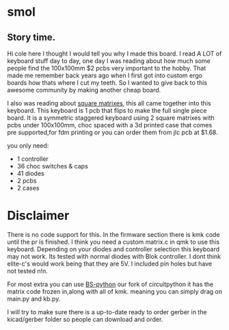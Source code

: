 # smol

## Story time.

Hi cole here I thought I would tell you why I made this board.
I read A LOT of keyboard stuff day to day, one day I was reading about how much some people find the 100x100mm $2 pcbs very important to the hobby.
That made me remember back years ago when I first got into custom ergo boards how thats where I cut my teeth.
So I wanted to give back to this awesome community by making another cheap board.

I also was reading about [square matrixes](https://kbd.news/Square-or-round-robin-matrix-1400.html), this all came together into this keyboard.
This keyboard is 1 pcb that flips to make the full single piece board.
It is a symmetric staggered keyboard using 2 square matrixes with pcbs under 100x100mm,
choc spaced with a 3d printed case that comes pre supported,for fdm printing or you can order them from jlc pcb at $1.68.

you only need:

- 1 controller
- 36 choc switches & caps
- 41 diodes
- 2 pcbs
- 2 cases

# Disclaimer

There is no code support for this.
In the firmware section there is kmk code until the pr is finished.
I think you need a custom matrix.c in qmk to use this keyboard.
Depending on your diodes and controller selection this keyboard may not work.
Its tested with normal diodes with Blok controller.
I dont think elite-c's would work being that they are 5V.
I included pin holes but have not tested n!n.

For most extra you can use [BS-python](https://github.com/boardsource/bs-python) our fork of circuitpython it has the matrix code frozen in,along with all of kmk. meaning you can simply drag on main.py and kb.py.

I will try to make sure there is a up-to-date ready to order gerber in the kicad/gerber folder so people can download and order.
